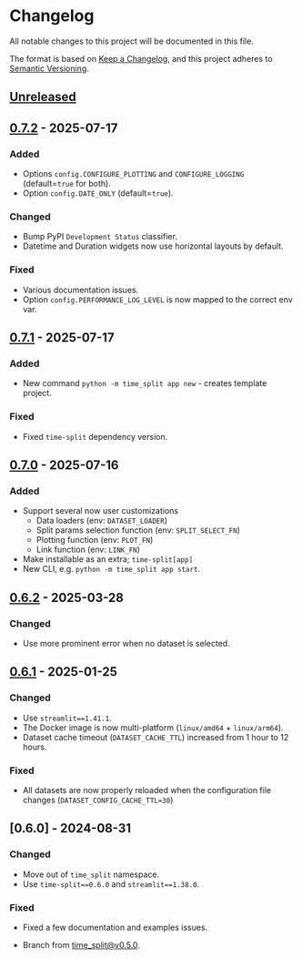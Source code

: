 # Changelog

All notable changes to this project will be documented in this file.

The format is based on [Keep a Changelog](https://keepachangelog.com/en/1.0.0/),
and this project adheres to [Semantic Versioning](https://semver.org/spec/v2.0.0.html).

## [Unreleased]

## [0.7.2] - 2025-07-17

### Added
* Options `config.CONFIGURE_PLOTTING` and `CONFIGURE_LOGGING` (default=`true` for both).
* Option `config.DATE_ONLY` (default=`true`).

### Changed
* Bump PyPI `Development Status` classifier.
* Datetime and Duration widgets now use horizontal layouts by default.

### Fixed
* Various documentation issues.
* Option `config.PERFORMANCE_LOG_LEVEL` is now mapped to the correct env var.

## [0.7.1] - 2025-07-17

### Added
- New command `python -m time_split app new` - creates template project.

### Fixed
- Fixed `time-split` dependency version.

## [0.7.0] - 2025-07-16

### Added
* Support several now user customizations
  - Data loaders (env: `DATASET_LOADER`)
  - Split params selection function (env: `SPLIT_SELECT_FN`)
  - Plotting function (env: `PLOT_FN`)
  - Link function (env: `LINK_FN`)
* Make installable as an extra; `time-split[app]`
* New CLI, e.g. `python -m time_split app start`.

## [0.6.2] - 2025-03-28

### Changed
* Use more prominent error when no dataset is selected.

## [0.6.1] - 2025-01-25

### Changed
* Use `streamlit==1.41.1`.
* The Docker image is now multi-platform (`linux/amd64` + `linux/arm64`).
* Dataset cache timeout (`DATASET_CACHE_TTL`) increased from 1 hour to 12 hours.

### Fixed
* All datasets are now properly reloaded when the configuration file changes (`DATASET_CONFIG_CACHE_TTL=30`)

## [0.6.0] - 2024-08-31

### Changed
* Move out of `time_split` namespace.
* Use `time-split==0.6.0` and `streamlit==1.38.0`.

### Fixed
* Fixed a few documentation and examples issues.

* Branch from [time_split@v0.5.0](https://github.com/rsundqvist/time-split/blob/v0.5.0/CHANGELOG.md).


[Unreleased]: https://github.com/rsundqvist/time-split-app/compare/v0.7.2...HEAD
[0.7.2]: https://github.com/rsundqvist/time-split-app/compare/v0.7.1...v0.7.2
[0.7.1]: https://github.com/rsundqvist/time-split-app/compare/v0.7.0...v0.7.1
[0.7.0]: https://github.com/rsundqvist/time-split-app/compare/v0.6.2...v0.7.0
[0.6.2]: https://github.com/rsundqvist/time-split-app/compare/v0.6.1...v0.6.2
[0.6.1]: https://github.com/rsundqvist/time-split-app/compare/v0.6.0...v0.6.1
[0.1.0]: https://github.com/rsundqvist/time-split-app/compare/v0.0.0...v0.6.0

